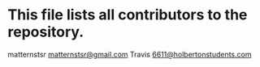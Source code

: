 # This file lists all contributors to the repository.

matternstsr <matternstsr@gmail.com>
Travis <6611@holbertonstudents.com>
